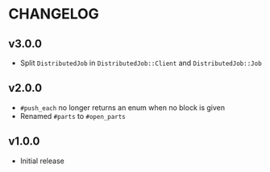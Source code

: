 # CHANGELOG

## v3.0.0

* Split `DistributedJob` in `DistributedJob::Client` and `DistributedJob::Job`

## v2.0.0

* `#push_each` no longer returns an enum when no block is given
* Renamed `#parts` to `#open_parts`

## v1.0.0

* Initial release
